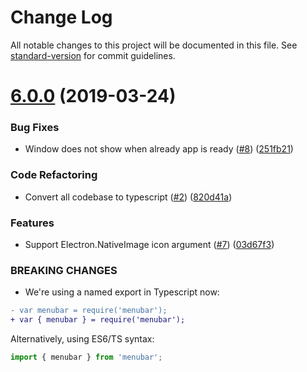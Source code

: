 # Change Log

All notable changes to this project will be documented in this file. See [standard-version](https://github.com/conventional-changelog/standard-version) for commit guidelines.

# [6.0.0](https://github.com/amaurymartiny/menubar/compare/v5.2.3...v6.0.0) (2019-03-24)


### Bug Fixes

* Window does not show when already app is ready ([#8](https://github.com/amaurymartiny/menubar/issues/8)) ([251fb21](https://github.com/amaurymartiny/menubar/commit/251fb21))


### Code Refactoring

* Convert all codebase to typescript ([#2](https://github.com/amaurymartiny/menubar/issues/2)) ([820d41a](https://github.com/amaurymartiny/menubar/commit/820d41a))


### Features

* Support Electron.NativeImage icon argument ([#7](https://github.com/amaurymartiny/menubar/issues/7)) ([03d67f3](https://github.com/amaurymartiny/menubar/commit/03d67f3))


### BREAKING CHANGES

* We're using a named export in Typescript now:
```diff
- var menubar = require('menubar');
+ var { menubar } = require('menubar');
```

Alternatively, using ES6/TS syntax:
```javascript
import { menubar } from 'menubar';
```

